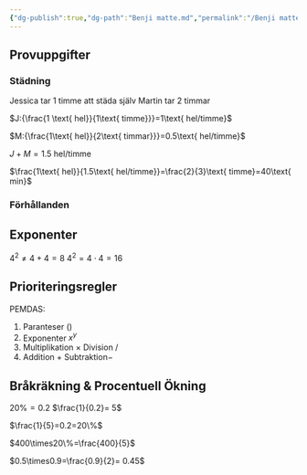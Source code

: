 ```yaml
---
{"dg-publish":true,"dg-path":"Benji matte.md","permalink":"/Benji matte/","hide":true,"hideInGraph":true}
---
```



## Provuppgifter

### Städning

Jessica tar 1 timme att städa själv
Martin tar 2 timmar

$J:{\frac{1 \text{ hel}}{1\text{ timme}}}=1\text{ hel/timme}$

$M:{\frac{1\text{ hel}}{2\text{ timmar}}}=0.5\text{ hel/timme}$

$J+M=1.5\text{ hel/timme}$

$\frac{1\text{ hel}}{1.5\text{ hel/timme}}=\frac{2}{3}\text{ timme}=40\text{ min}$

### Förhållanden

<style> .container {font-family: sans-serif; text-align: center;} .button-wrapper button {z-index: 1;height: 40px; width: 100px; margin: 10px;padding: 5px;} .excalidraw .App-menu_top .buttonList { display: flex;} .excalidraw-wrapper { height: 800px; margin: 50px; position: relative;} :root[dir="ltr"] .excalidraw .layer-ui__wrapper .zen-mode-transition.App-menu_bottom--transition-left {transform: none;} </style><script src="https://cdn.jsdelivr.net/npm/react@17/umd/react.production.min.js"></script><script src="https://cdn.jsdelivr.net/npm/react-dom@17/umd/react-dom.production.min.js"></script><script type="text/javascript" src="https://cdn.jsdelivr.net/npm/@excalidraw/excalidraw@0/dist/excalidraw.production.min.js"></script><div id="Benji_matte_24-10-05excalidraw.md1"></div><script>(function(){const InitialData={"type":"excalidraw","version":2,"source":"https://github.com/zsviczian/obsidian-excalidraw-plugin/releases/tag/2.1.4","elements":[{"id":"tppsxeFY6App_SyFzZrtq","type":"rectangle","x":-186.25,"y":-1.2109375000000142,"width":96,"height":135,"angle":4.71238898038469,"strokeColor":"#1e1e1e","backgroundColor":"transparent","fillStyle":"solid","strokeWidth":2,"strokeStyle":"solid","roughness":1,"opacity":100,"groupIds":[],"frameId":null,"roundness":{"type":3},"seed":503302756,"version":304,"versionNonce":444825052,"isDeleted":false,"boundElements":null,"updated":1728131433580,"link":null,"locked":false},{"id":"GJdtqDB4_RZPLK5nJG5lz","type":"rectangle","x":-50.75,"y":-1.2109375000000142,"width":96,"height":135,"angle":4.71238898038469,"strokeColor":"#1e1e1e","backgroundColor":"transparent","fillStyle":"solid","strokeWidth":2,"strokeStyle":"solid","roughness":1,"opacity":100,"groupIds":[],"frameId":null,"roundness":{"type":3},"seed":1736704092,"version":331,"versionNonce":1124057956,"isDeleted":false,"boundElements":null,"updated":1728131435165,"link":null,"locked":false},{"id":"JGAM45lWPvXOF0yRkIPBp","type":"rectangle","x":86.25,"y":-1.2109375000000142,"width":96,"height":135,"angle":4.71238898038469,"strokeColor":"#1e1e1e","backgroundColor":"transparent","fillStyle":"solid","strokeWidth":2,"strokeStyle":"solid","roughness":1,"opacity":100,"groupIds":[],"frameId":null,"roundness":{"type":3},"seed":370936292,"version":386,"versionNonce":1894577756,"isDeleted":false,"boundElements":null,"updated":1728131441215,"link":null,"locked":false},{"id":"HAAd6WRfXPxLraoo6bIKx","type":"rectangle","x":-205.75,"y":-118.7109375,"width":96,"height":135,"angle":0,"strokeColor":"#1e1e1e","backgroundColor":"transparent","fillStyle":"solid","strokeWidth":2,"strokeStyle":"solid","roughness":1,"opacity":100,"groupIds":[],"frameId":null,"roundness":{"type":3},"seed":983474524,"version":450,"versionNonce":1025225316,"isDeleted":false,"boundElements":null,"updated":1728131448581,"link":null,"locked":false},{"id":"gdnMs30-TiyvVc86vqh3D","type":"rectangle","x":-108.75,"y":-118.7109375,"width":96,"height":135,"angle":0,"strokeColor":"#1e1e1e","backgroundColor":"transparent","fillStyle":"solid","strokeWidth":2,"strokeStyle":"solid","roughness":1,"opacity":100,"groupIds":[],"frameId":null,"roundness":{"type":3},"seed":1189421668,"version":480,"versionNonce":1598006748,"isDeleted":false,"boundElements":null,"updated":1728131450698,"link":null,"locked":false},{"id":"WURmmkhV2R8w5IygICjQQ","type":"rectangle","x":-10.75,"y":-118.7109375,"width":96,"height":135,"angle":0,"strokeColor":"#1e1e1e","backgroundColor":"transparent","fillStyle":"solid","strokeWidth":2,"strokeStyle":"solid","roughness":1,"opacity":100,"groupIds":[],"frameId":null,"roundness":{"type":3},"seed":1322107228,"version":509,"versionNonce":518951524,"isDeleted":false,"boundElements":null,"updated":1728131452282,"link":null,"locked":false},{"id":"ivf1WK9pBLaStUOUP8F2Z","type":"rectangle","x":86.25,"y":-118.7109375,"width":96,"height":135,"angle":0,"strokeColor":"#1e1e1e","backgroundColor":"transparent","fillStyle":"solid","strokeWidth":2,"strokeStyle":"solid","roughness":1,"opacity":100,"groupIds":[],"frameId":null,"roundness":{"type":3},"seed":1081318628,"version":554,"versionNonce":1412121444,"isDeleted":false,"boundElements":null,"updated":1728131453314,"link":null,"locked":false},{"id":"XO2ffr1s","type":"text","x":-247,"y":-149.4609375,"width":13.1199951171875,"height":25,"angle":0,"strokeColor":"#1e1e1e","backgroundColor":"transparent","fillStyle":"solid","strokeWidth":2,"strokeStyle":"solid","roughness":1,"opacity":100,"groupIds":[],"frameId":null,"roundness":null,"seed":901036644,"version":2,"versionNonce":1528787548,"isDeleted":false,"boundElements":null,"updated":1728131455957,"link":null,"locked":false,"text":"A","rawText":"A","fontSize":20,"fontFamily":1,"textAlign":"left","verticalAlign":"top","containerId":null,"originalText":"A","lineHeight":1.25},{"id":"yhYkjJhJ","type":"text","x":191.5,"y":-148.9609375,"width":14.539993286132812,"height":25,"angle":0,"strokeColor":"#1e1e1e","backgroundColor":"transparent","fillStyle":"solid","strokeWidth":2,"strokeStyle":"solid","roughness":1,"opacity":100,"groupIds":[],"frameId":null,"roundness":null,"seed":120818524,"version":2,"versionNonce":1073724388,"isDeleted":false,"boundElements":null,"updated":1728131458729,"link":null,"locked":false,"text":"B","rawText":"B","fontSize":20,"fontFamily":1,"textAlign":"left","verticalAlign":"top","containerId":null,"originalText":"B","lineHeight":1.25},{"id":"twwY34dZ","type":"text","x":215,"y":118.5390625,"width":12.879989624023438,"height":25,"angle":0,"strokeColor":"#1e1e1e","backgroundColor":"transparent","fillStyle":"solid","strokeWidth":2,"strokeStyle":"solid","roughness":1,"opacity":100,"groupIds":[],"frameId":null,"roundness":null,"seed":1478824676,"version":2,"versionNonce":507834844,"isDeleted":false,"boundElements":null,"updated":1728131461708,"link":null,"locked":false,"text":"C","rawText":"C","fontSize":20,"fontFamily":1,"textAlign":"left","verticalAlign":"top","containerId":null,"originalText":"C","lineHeight":1.25},{"id":"IKiEtHAC","type":"text","x":-166,"y":-143.9609375,"width":11.239990234375,"height":25,"angle":0,"strokeColor":"#1e1e1e","backgroundColor":"transparent","fillStyle":"solid","strokeWidth":2,"strokeStyle":"solid","roughness":1,"opacity":100,"groupIds":[],"frameId":null,"roundness":null,"seed":474807652,"version":13,"versionNonce":1494678236,"isDeleted":false,"boundElements":null,"updated":1728131495916,"link":null,"locked":false,"text":"x","rawText":"x","fontSize":20,"fontFamily":1,"textAlign":"left","verticalAlign":"top","containerId":null,"originalText":"x","lineHeight":1.25},{"id":"wtkI8Ya0","type":"text","x":-228.5,"y":-73.4609375,"width":9.379989624023438,"height":25,"angle":0,"strokeColor":"#1e1e1e","backgroundColor":"transparent","fillStyle":"solid","strokeWidth":2,"strokeStyle":"solid","roughness":1,"opacity":100,"groupIds":[],"frameId":null,"roundness":null,"seed":79453028,"version":26,"versionNonce":2018802908,"isDeleted":false,"boundElements":null,"updated":1728131506183,"link":null,"locked":false,"text":"y","rawText":"y","fontSize":20,"fontFamily":1,"textAlign":"left","verticalAlign":"top","containerId":null,"originalText":"y","lineHeight":1.25},{"id":"yZoQ2WD4","type":"text","x":-68.5,"y":-146.9609375,"width":11.239990234375,"height":25,"angle":0,"strokeColor":"#1e1e1e","backgroundColor":"transparent","fillStyle":"solid","strokeWidth":2,"strokeStyle":"solid","roughness":1,"opacity":100,"groupIds":[],"frameId":null,"roundness":null,"seed":1947250276,"version":41,"versionNonce":358799836,"isDeleted":false,"boundElements":null,"updated":1728131492133,"link":null,"locked":false,"text":"x","rawText":"x","fontSize":20,"fontFamily":1,"textAlign":"left","verticalAlign":"top","containerId":null,"originalText":"x","lineHeight":1.25},{"id":"KopleO2y","type":"text","x":37,"y":-150.4609375,"width":11.239990234375,"height":25,"angle":0,"strokeColor":"#1e1e1e","backgroundColor":"transparent","fillStyle":"solid","strokeWidth":2,"strokeStyle":"solid","roughness":1,"opacity":100,"groupIds":[],"frameId":null,"roundness":null,"seed":33793116,"version":84,"versionNonce":1287413604,"isDeleted":false,"boundElements":null,"updated":1728131493466,"link":null,"locked":false,"text":"x","rawText":"x","fontSize":20,"fontFamily":1,"textAlign":"left","verticalAlign":"top","containerId":null,"originalText":"x","lineHeight":1.25},{"id":"wacUURWd","type":"text","x":129.5,"y":-147.4609375,"width":11.239990234375,"height":25,"angle":0,"strokeColor":"#1e1e1e","backgroundColor":"transparent","fillStyle":"solid","strokeWidth":2,"strokeStyle":"solid","roughness":1,"opacity":100,"groupIds":[],"frameId":null,"roundness":null,"seed":664742620,"version":116,"versionNonce":1525301988,"isDeleted":false,"boundElements":null,"updated":1728131494133,"link":null,"locked":false,"text":"x","rawText":"x","fontSize":20,"fontFamily":1,"textAlign":"left","verticalAlign":"top","containerId":null,"originalText":"x","lineHeight":1.25},{"id":"FJb0jaTH","type":"text","x":-228.5,"y":52.0390625,"width":11.239990234375,"height":25,"angle":0,"strokeColor":"#1e1e1e","backgroundColor":"transparent","fillStyle":"solid","strokeWidth":2,"strokeStyle":"solid","roughness":1,"opacity":100,"groupIds":[],"frameId":null,"roundness":null,"seed":517102684,"version":49,"versionNonce":861218660,"isDeleted":false,"boundElements":null,"updated":1728131507982,"link":null,"locked":false,"text":"x","rawText":"x","fontSize":20,"fontFamily":1,"textAlign":"left","verticalAlign":"top","containerId":null,"originalText":"x","lineHeight":1.25},{"id":"3c6xAvwD","type":"text","x":-148,"y":126.0390625,"width":9.379989624023438,"height":25,"angle":0,"strokeColor":"#1e1e1e","backgroundColor":"transparent","fillStyle":"solid","strokeWidth":2,"strokeStyle":"solid","roughness":1,"opacity":100,"groupIds":[],"frameId":null,"roundness":null,"seed":1648965988,"version":55,"versionNonce":755793628,"isDeleted":false,"boundElements":null,"updated":1728131500550,"link":null,"locked":false,"text":"y","rawText":"y","fontSize":20,"fontFamily":1,"textAlign":"left","verticalAlign":"top","containerId":null,"originalText":"y","lineHeight":1.25},{"id":"VBLIMbU0","type":"text","x":-25,"y":122.5390625,"width":9.379989624023438,"height":25,"angle":0,"strokeColor":"#1e1e1e","backgroundColor":"transparent","fillStyle":"solid","strokeWidth":2,"strokeStyle":"solid","roughness":1,"opacity":100,"groupIds":[],"frameId":null,"roundness":null,"seed":972124636,"version":86,"versionNonce":1625106660,"isDeleted":false,"boundElements":null,"updated":1728131503883,"link":null,"locked":false,"text":"y","rawText":"y","fontSize":20,"fontFamily":1,"textAlign":"left","verticalAlign":"top","containerId":null,"originalText":"y","lineHeight":1.25},{"id":"AA8kIn2Q","type":"text","x":125,"y":123.5390625,"width":9.379989624023438,"height":25,"angle":0,"strokeColor":"#1e1e1e","backgroundColor":"transparent","fillStyle":"solid","strokeWidth":2,"strokeStyle":"solid","roughness":1,"opacity":100,"groupIds":[],"frameId":null,"roundness":null,"seed":275071196,"version":127,"versionNonce":251453668,"isDeleted":false,"boundElements":null,"updated":1728131504999,"link":null,"locked":false,"text":"y","rawText":"y","fontSize":20,"fontFamily":1,"textAlign":"left","verticalAlign":"top","containerId":null,"originalText":"y","lineHeight":1.25},{"id":"J1jjqWCA","type":"text","x":204.5,"y":-72.9609375,"width":9.379989624023438,"height":25,"angle":0,"strokeColor":"#1e1e1e","backgroundColor":"transparent","fillStyle":"solid","strokeWidth":2,"strokeStyle":"solid","roughness":1,"opacity":100,"groupIds":[],"frameId":null,"roundness":null,"seed":1710339548,"version":61,"versionNonce":1125301980,"isDeleted":false,"boundElements":null,"updated":1728131506984,"link":null,"locked":false,"text":"y","rawText":"y","fontSize":20,"fontFamily":1,"textAlign":"left","verticalAlign":"top","containerId":null,"originalText":"y","lineHeight":1.25},{"id":"dNsXdJua","type":"text","x":210.5,"y":53.0390625,"width":11.239990234375,"height":25,"angle":0,"strokeColor":"#1e1e1e","backgroundColor":"transparent","fillStyle":"solid","strokeWidth":2,"strokeStyle":"solid","roughness":1,"opacity":100,"groupIds":[],"frameId":null,"roundness":null,"seed":434656604,"version":95,"versionNonce":678194148,"isDeleted":false,"boundElements":null,"updated":1728131508908,"link":null,"locked":false,"text":"x","rawText":"x","fontSize":20,"fontFamily":1,"textAlign":"left","verticalAlign":"top","containerId":null,"originalText":"x","lineHeight":1.25},{"id":"ABe19MOK","type":"text","x":-181,"y":-226.9609375,"width":59.37995910644531,"height":25,"angle":0,"strokeColor":"#1e1e1e","backgroundColor":"transparent","fillStyle":"solid","strokeWidth":2,"strokeStyle":"solid","roughness":1,"opacity":100,"groupIds":[],"frameId":null,"roundness":null,"seed":367451996,"version":26,"versionNonce":1207850084,"isDeleted":false,"boundElements":null,"updated":1728131538234,"link":null,"locked":false,"text":"4x=3y","rawText":"4x=3y","fontSize":20,"fontFamily":1,"textAlign":"left","verticalAlign":"top","containerId":null,"originalText":"4x=3y","lineHeight":1.25},{"id":"fkNnCTmC","type":"text","x":351.5,"y":-159.9609375,"width":64.03996276855469,"height":25,"angle":0,"strokeColor":"#1e1e1e","backgroundColor":"transparent","fillStyle":"solid","strokeWidth":2,"strokeStyle":"solid","roughness":1,"opacity":100,"groupIds":[],"frameId":null,"roundness":null,"seed":2069373916,"version":8,"versionNonce":1395269732,"isDeleted":false,"boundElements":null,"updated":1728131579913,"link":null,"locked":false,"text":"AB=4x","rawText":"AB=4x","fontSize":20,"fontFamily":1,"textAlign":"left","verticalAlign":"top","containerId":null,"originalText":"AB=4x","lineHeight":1.25},{"id":"cDmBOfm9","type":"text","x":351,"y":-120.4609375,"width":72.87995910644531,"height":25,"angle":0,"strokeColor":"#1e1e1e","backgroundColor":"transparent","fillStyle":"solid","strokeWidth":2,"strokeStyle":"solid","roughness":1,"opacity":100,"groupIds":[],"frameId":null,"roundness":null,"seed":509630308,"version":34,"versionNonce":251711972,"isDeleted":false,"boundElements":null,"updated":1728131593971,"link":null,"locked":false,"text":"BC=y+x","rawText":"BC=y+x","fontSize":20,"fontFamily":1,"textAlign":"left","verticalAlign":"top","containerId":null,"originalText":"BC=y+x","lineHeight":1.25},{"id":"acVyyW8i","type":"text","x":334,"y":-56.4609375,"width":82.21994018554688,"height":25,"angle":0,"strokeColor":"#1e1e1e","backgroundColor":"transparent","fillStyle":"solid","strokeWidth":2,"strokeStyle":"solid","roughness":1,"opacity":100,"groupIds":[],"frameId":null,"roundness":null,"seed":496815204,"version":11,"versionNonce":816815068,"isDeleted":false,"boundElements":null,"updated":1728131682006,"link":null,"locked":false,"text":"4x/(y+x)","rawText":"4x/(y+x)","fontSize":20,"fontFamily":1,"textAlign":"left","verticalAlign":"top","containerId":null,"originalText":"4x/(y+x)","lineHeight":1.25},{"id":"L97FZjTE","type":"text","x":-72,"y":-215.4609375,"width":84.43994140625,"height":25,"angle":0,"strokeColor":"#1e1e1e","backgroundColor":"transparent","fillStyle":"solid","strokeWidth":2,"strokeStyle":"solid","roughness":1,"opacity":100,"groupIds":[],"frameId":null,"roundness":null,"seed":295400284,"version":25,"versionNonce":1550936540,"isDeleted":false,"boundElements":null,"updated":1728131662288,"link":null,"locked":false,"text":"(4/3)x=y","rawText":"(4/3)x=y","fontSize":20,"fontFamily":1,"textAlign":"left","verticalAlign":"top","containerId":null,"originalText":"(4/3)x=y","lineHeight":1.25},{"id":"gkdKvalp","type":"text","x":-77.5,"y":-253.4609375,"width":106.61994934082031,"height":25,"angle":0,"strokeColor":"#1e1e1e","backgroundColor":"transparent","fillStyle":"solid","strokeWidth":2,"strokeStyle":"solid","roughness":1,"opacity":100,"groupIds":[],"frameId":null,"roundness":null,"seed":791451868,"version":30,"versionNonce":357328484,"isDeleted":false,"boundElements":null,"updated":1728131634754,"link":null,"locked":false,"text":"4x/3=3y/3","rawText":"4x/3=3y/3","fontSize":20,"fontFamily":1,"textAlign":"left","verticalAlign":"top","containerId":null,"originalText":"4x/3=3y/3","lineHeight":1.25},{"id":"kDr8LnYH","type":"text","x":330.5,"y":-14.9609375,"width":135.55990600585938,"height":25,"angle":0,"strokeColor":"#1e1e1e","backgroundColor":"transparent","fillStyle":"solid","strokeWidth":2,"strokeStyle":"solid","roughness":1,"opacity":100,"groupIds":[],"frameId":null,"roundness":null,"seed":332051812,"version":66,"versionNonce":1802552028,"isDeleted":false,"boundElements":null,"updated":1728131710307,"link":null,"locked":false,"text":"4x/((4/3)x+x)","rawText":"4x/((4/3)x+x)","fontSize":20,"fontFamily":1,"textAlign":"left","verticalAlign":"top","containerId":null,"originalText":"4x/((4/3)x+x)","lineHeight":1.25},{"id":"EkfUsVU9","type":"text","x":333.5,"y":13.5390625,"width":149.4599151611328,"height":25,"angle":0,"strokeColor":"#1e1e1e","backgroundColor":"transparent","fillStyle":"solid","strokeWidth":2,"strokeStyle":"solid","roughness":1,"opacity":100,"groupIds":[],"frameId":null,"roundness":null,"seed":1255890916,"version":127,"versionNonce":1794506844,"isDeleted":false,"boundElements":null,"updated":1728131766242,"link":null,"locked":false,"text":"4x/(1.3333x+x)","rawText":"4x/(1.3333x+x)","fontSize":20,"fontFamily":1,"textAlign":"left","verticalAlign":"top","containerId":null,"originalText":"4x/(1.3333x+x)","lineHeight":1.25},{"id":"UvLgeW6r","type":"text","x":333,"y":45.5390625,"width":119.47993469238281,"height":25,"angle":0,"strokeColor":"#1e1e1e","backgroundColor":"transparent","fillStyle":"solid","strokeWidth":2,"strokeStyle":"solid","roughness":1,"opacity":100,"groupIds":[],"frameId":null,"roundness":null,"seed":67192676,"version":177,"versionNonce":757354716,"isDeleted":false,"boundElements":null,"updated":1728131790476,"link":null,"locked":false,"text":"4x/2.3333x","rawText":"4x/2.3333x","fontSize":20,"fontFamily":1,"textAlign":"left","verticalAlign":"top","containerId":null,"originalText":"4x/2.3333x","lineHeight":1.25},{"id":"hvv0O8W7","type":"text","x":336,"y":78.5390625,"width":96.99995422363281,"height":25,"angle":0,"strokeColor":"#1e1e1e","backgroundColor":"transparent","fillStyle":"solid","strokeWidth":2,"strokeStyle":"solid","roughness":1,"opacity":100,"groupIds":[],"frameId":null,"roundness":null,"seed":1947712348,"version":217,"versionNonce":1188640868,"isDeleted":false,"boundElements":null,"updated":1728131822544,"link":null,"locked":false,"text":"4/2.3333","rawText":"4/2.3333","fontSize":20,"fontFamily":1,"textAlign":"left","verticalAlign":"top","containerId":null,"originalText":"4/2.3333","lineHeight":1.25},{"id":"TPEQdBy8","type":"text","x":336,"y":110.0390625,"width":39.53997802734375,"height":25,"angle":0,"strokeColor":"#1e1e1e","backgroundColor":"transparent","fillStyle":"solid","strokeWidth":2,"strokeStyle":"solid","roughness":1,"opacity":100,"groupIds":[],"frameId":null,"roundness":null,"seed":152885596,"version":237,"versionNonce":1186789988,"isDeleted":false,"boundElements":null,"updated":1728131868354,"link":null,"locked":false,"text":"1,714","rawText":"1,714","fontSize":20,"fontFamily":1,"textAlign":"left","verticalAlign":"top","containerId":null,"originalText":"1,714","lineHeight":1.25},{"id":"DN84FRTF0Kx0AR363gUJR","type":"rectangle","x":-207.5,"y":-163.4609375,"width":96,"height":180.5,"angle":0,"strokeColor":"#1e1e1e","backgroundColor":"transparent","fillStyle":"solid","strokeWidth":2,"strokeStyle":"solid","roughness":1,"opacity":100,"groupIds":[],"frameId":null,"roundness":{"type":3},"seed":1169310428,"version":41,"versionNonce":749411300,"isDeleted":true,"boundElements":null,"updated":1728131439894,"link":null,"locked":false},{"id":"NXkRCO1NCny8tksnNjGX5","type":"rectangle","x":-109.5,"y":-163.4609375,"width":96,"height":180.5,"angle":0,"strokeColor":"#1e1e1e","backgroundColor":"transparent","fillStyle":"solid","strokeWidth":2,"strokeStyle":"solid","roughness":1,"opacity":100,"groupIds":[],"frameId":null,"roundness":{"type":3},"seed":2096770916,"version":82,"versionNonce":470811740,"isDeleted":true,"boundElements":null,"updated":1728131439894,"link":null,"locked":false},{"id":"1JPUXD3ORrExD4ANbo3h0","type":"rectangle","x":-14.5,"y":-163.4609375,"width":96,"height":180.5,"angle":0,"strokeColor":"#1e1e1e","backgroundColor":"transparent","fillStyle":"solid","strokeWidth":2,"strokeStyle":"solid","roughness":1,"opacity":100,"groupIds":[],"frameId":null,"roundness":{"type":3},"seed":1736981084,"version":123,"versionNonce":1881538404,"isDeleted":true,"boundElements":null,"updated":1728131439894,"link":null,"locked":false},{"id":"2bcNQDj-zHvU2YtbqHbK0","type":"rectangle","x":82.5,"y":-163.4609375,"width":96,"height":180.5,"angle":0,"strokeColor":"#1e1e1e","backgroundColor":"transparent","fillStyle":"solid","strokeWidth":2,"strokeStyle":"solid","roughness":1,"opacity":100,"groupIds":[],"frameId":null,"roundness":{"type":3},"seed":1395463908,"version":166,"versionNonce":214374620,"isDeleted":true,"boundElements":null,"updated":1728131439894,"link":null,"locked":false},{"id":"VDIJ-YvKRMQi7eNxH0zia","type":"rectangle","x":45.5,"y":-23.9609375,"width":96,"height":180.5,"angle":4.71238898038469,"strokeColor":"#1e1e1e","backgroundColor":"transparent","fillStyle":"solid","strokeWidth":2,"strokeStyle":"solid","roughness":1,"opacity":100,"groupIds":[],"frameId":null,"roundness":{"type":3},"seed":1530048348,"version":238,"versionNonce":38301788,"isDeleted":true,"boundElements":null,"updated":1728131432459,"link":null,"locked":false},{"id":"zn5Yoxv7","type":"text","x":-68,"y":-133.9609375,"width":10,"height":25,"angle":0,"strokeColor":"#1e1e1e","backgroundColor":"transparent","fillStyle":"solid","strokeWidth":2,"strokeStyle":"solid","roughness":1,"opacity":100,"groupIds":[],"frameId":null,"roundness":null,"seed":1358095196,"version":2,"versionNonce":872211428,"isDeleted":true,"boundElements":null,"updated":1728131489895,"link":null,"locked":false,"text":"","rawText":"","fontSize":20,"fontFamily":1,"textAlign":"left","verticalAlign":"top","containerId":null,"originalText":"","lineHeight":1.25},{"id":"osdU4NV4","type":"text","x":-90,"y":-226.9609375,"width":59.37995910644531,"height":25,"angle":0,"strokeColor":"#1e1e1e","backgroundColor":"transparent","fillStyle":"solid","strokeWidth":2,"strokeStyle":"solid","roughness":1,"opacity":100,"groupIds":[],"frameId":null,"roundness":null,"seed":824558308,"version":58,"versionNonce":1686911460,"isDeleted":true,"boundElements":null,"updated":1728131537294,"link":null,"locked":false,"text":"4x=3y","rawText":"4x=3y","fontSize":20,"fontFamily":1,"textAlign":"left","verticalAlign":"top","containerId":null,"originalText":"4x=3y","lineHeight":1.25},{"id":"ik2Cd6As","type":"text","x":368.5,"y":-27.4609375,"width":59.37995910644531,"height":25,"angle":0,"strokeColor":"#1e1e1e","backgroundColor":"transparent","fillStyle":"solid","strokeWidth":2,"strokeStyle":"solid","roughness":1,"opacity":100,"groupIds":[],"frameId":null,"roundness":null,"seed":1375202788,"version":56,"versionNonce":849768284,"isDeleted":true,"boundElements":null,"updated":1728131544175,"link":null,"locked":false,"text":"4x=3y","rawText":"4x=3y","fontSize":20,"fontFamily":1,"textAlign":"left","verticalAlign":"top","containerId":null,"originalText":"4x=3y","lineHeight":1.25},{"id":"s6J7GmMk","type":"text","x":351,"y":168.5390625,"width":60.179962158203125,"height":25,"angle":0,"strokeColor":"#1e1e1e","backgroundColor":"transparent","fillStyle":"solid","strokeWidth":2,"strokeStyle":"solid","roughness":1,"opacity":100,"groupIds":[],"frameId":null,"roundness":null,"seed":509126884,"version":246,"versionNonce":763403484,"isDeleted":true,"boundElements":null,"updated":1728131874615,"link":null,"locked":false,"text":"0,583","rawText":"0,583","fontSize":20,"fontFamily":1,"textAlign":"left","verticalAlign":"top","containerId":null,"originalText":"0,583","lineHeight":1.25}],"appState":{"theme":"light","viewBackgroundColor":"#ffffff","currentItemStrokeColor":"#1e1e1e","currentItemBackgroundColor":"transparent","currentItemFillStyle":"solid","currentItemStrokeWidth":2,"currentItemStrokeStyle":"solid","currentItemRoughness":1,"currentItemOpacity":100,"currentItemFontFamily":1,"currentItemFontSize":20,"currentItemTextAlign":"left","currentItemStartArrowhead":null,"currentItemEndArrowhead":"arrow","scrollX":617,"scrollY":337.0390625,"zoom":{"value":1},"currentItemRoundness":"round","gridSize":null,"gridColor":{"Bold":"#C9C9C9FF","Regular":"#EDEDEDFF"},"currentStrokeOptions":null,"previousGridSize":null,"frameRendering":{"enabled":true,"clip":true,"name":true,"outline":true}},"files":{}};InitialData.scrollToContent=true;App=()=>{const e=React.useRef(null),t=React.useRef(null),[n,i]=React.useState({width:void 0,height:void 0});return React.useEffect(()=>{i({width:t.current.getBoundingClientRect().width,height:t.current.getBoundingClientRect().height});const e=()=>{i({width:t.current.getBoundingClientRect().width,height:t.current.getBoundingClientRect().height})};return window.addEventListener("resize",e),()=>window.removeEventListener("resize",e)},[t]),React.createElement(React.Fragment,null,React.createElement("div",{className:"excalidraw-wrapper",ref:t},React.createElement(ExcalidrawLib.Excalidraw,{ref:e,width:n.width,height:n.height,initialData:InitialData,viewModeEnabled:!0,zenModeEnabled:!0,gridModeEnabled:!1})))},excalidrawWrapper=document.getElementById("Benji_matte_24-10-05excalidraw.md1");ReactDOM.render(React.createElement(App),excalidrawWrapper);})();</script>

## Exponenter

$4^2\neq4+4=8$
$4^2=4\cdot4=16$

## Prioriteringsregler

PEMDAS:

1. Paranteser $()$
2. Exponenter $x^y$
3. Multiplikation $\times$
   Division $/$
4. Addition $+$
   Subtraktion$-$

## Bråkräkning & Procentuell Ökning

$20\%= 0.2$
$\frac{1}{0.2}= 5$

$\frac{1}{5}=0.2=20\%$

$400\times20\%=\frac{400}{5}$

$0.5\times0.9=\frac{0.9}{2}= 0.45$
